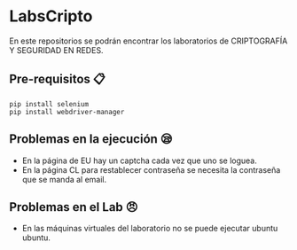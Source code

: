 # LabsCripto
En este repositorios se podrán encontrar los laboratorios de CRIPTOGRAFÍA Y SEGURIDAD EN REDES.

## Pre-requisitos 📋
```
pip install selenium
pip install webdriver-manager
```
## Problemas en la ejecución 😪
* En la página de EU hay un captcha cada vez que uno se loguea.
* En la página CL para restablecer contraseña se necesita la contraseña que se manda al email.

## Problemas en el Lab 😠
* En las máquinas virtuales del laboratorio no se puede ejecutar ubuntu ubuntu.
